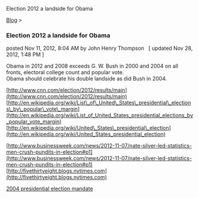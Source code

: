 Election 2012 a landside for Obama 

[Blog](../z-blog-1.md)‎ > ‎

### Election 2012 a landside for Obama

posted Nov 11, 2012, 8:04 AM by John Henry Thompson   \[ updated Nov 28, 2012, 1:48 PM \]

Obama in 2012 and 2008 exceeds G. W. Bush in 2000 and 2004 on all fronts, electoral college count and popular vote.  
Obama should celebrate his double landside as did Bush in 2004.  
  
[http://www.cnn.com/election/2012/results/main](http://www.cnn.com/election/2012/results/main)  
[http://en.wikipedia.org/wiki/List\_of\_United\_States\_presidential\_elections\_by\_popular\_vote\_margin](http://en.wikipedia.org/wiki/List_of_United_States_presidential_elections_by_popular_vote_margin)  
[http://en.wikipedia.org/wiki/United\_States\_presidential\_election](http://en.wikipedia.org/wiki/United_States_presidential_election)  
  
[http://www.businessweek.com/news/2012-11-07/nate-silver-led-statistics-men-crush-pundits-in-election#p1](http://www.businessweek.com/news/2012-11-07/nate-silver-led-statistics-men-crush-pundits-in-election#p1)  
[http://fivethirtyeight.blogs.nytimes.com](http://fivethirtyeight.blogs.nytimes.com)  
  
[2004 presidential election mandate](https://www.google.com/search?client=safari&rls=en&q=2004+presidential+election+mandate&ie=UTF-8&oe=UTF-8)  

